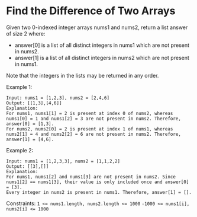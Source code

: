 # Find the Difference of Two Arrays

Given two 0-indexed integer arrays nums1 and nums2, return a list answer of size 2 where:

- answer[0] is a list of all distinct integers in nums1 which are not present in nums2.
- answer[1] is a list of all distinct integers in nums2 which are not present in nums1.

Note that the integers in the lists may be returned in any order.

Example 1:

    Input: nums1 = [1,2,3], nums2 = [2,4,6]
    Output: [[1,3],[4,6]]
    Explanation:
    For nums1, nums1[1] = 2 is present at index 0 of nums2, whereas nums1[0] = 1 and nums1[2] = 3 are not present in nums2. Therefore, answer[0] = [1,3].
    For nums2, nums2[0] = 2 is present at index 1 of nums1, whereas nums2[1] = 4 and nums2[2] = 6 are not present in nums2. Therefore, answer[1] = [4,6].

Example 2:

    Input: nums1 = [1,2,3,3], nums2 = [1,1,2,2]
    Output: [[3],[]]
    Explanation:
    For nums1, nums1[2] and nums1[3] are not present in nums2. Since nums1[2] == nums1[3], their value is only included once and answer[0] = [3].
    Every integer in nums2 is present in nums1. Therefore, answer[1] = [].

Constraints:
    `1 <= nums1.length, nums2.length <= 1000`
    `-1000 <= nums1[i], nums2[i] <= 1000`

